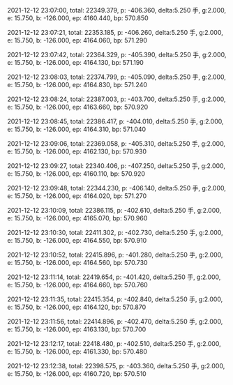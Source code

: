 2021-12-12 23:07:00, total: 22349.379, p: -406.360, delta:5.250 手, g:2.000, e: 15.750, b: -126.000, ep: 4160.440, bp: 570.850

2021-12-12 23:07:21, total: 22353.185, p: -406.260, delta:5.250 手, g:2.000, e: 15.750, b: -126.000, ep: 4164.060, bp: 571.290

2021-12-12 23:07:42, total: 22364.329, p: -405.390, delta:5.250 手, g:2.000, e: 15.750, b: -126.000, ep: 4164.130, bp: 571.190

2021-12-12 23:08:03, total: 22374.799, p: -405.090, delta:5.250 手, g:2.000, e: 15.750, b: -126.000, ep: 4164.830, bp: 571.240

2021-12-12 23:08:24, total: 22387.003, p: -403.700, delta:5.250 手, g:2.000, e: 15.750, b: -126.000, ep: 4163.660, bp: 570.920

2021-12-12 23:08:45, total: 22386.417, p: -404.010, delta:5.250 手, g:2.000, e: 15.750, b: -126.000, ep: 4164.310, bp: 571.040

2021-12-12 23:09:06, total: 22369.058, p: -405.310, delta:5.250 手, g:2.000, e: 15.750, b: -126.000, ep: 4162.130, bp: 570.930

2021-12-12 23:09:27, total: 22340.406, p: -407.250, delta:5.250 手, g:2.000, e: 15.750, b: -126.000, ep: 4160.110, bp: 570.920

2021-12-12 23:09:48, total: 22344.230, p: -406.140, delta:5.250 手, g:2.000, e: 15.750, b: -126.000, ep: 4164.020, bp: 571.270

2021-12-12 23:10:09, total: 22386.115, p: -402.610, delta:5.250 手, g:2.000, e: 15.750, b: -126.000, ep: 4165.070, bp: 570.960

2021-12-12 23:10:30, total: 22411.302, p: -402.730, delta:5.250 手, g:2.000, e: 15.750, b: -126.000, ep: 4164.550, bp: 570.910

2021-12-12 23:10:52, total: 22415.896, p: -401.280, delta:5.250 手, g:2.000, e: 15.750, b: -126.000, ep: 4164.560, bp: 570.730

2021-12-12 23:11:14, total: 22419.654, p: -401.420, delta:5.250 手, g:2.000, e: 15.750, b: -126.000, ep: 4164.660, bp: 570.760

2021-12-12 23:11:35, total: 22415.354, p: -402.840, delta:5.250 手, g:2.000, e: 15.750, b: -126.000, ep: 4164.120, bp: 570.870

2021-12-12 23:11:56, total: 22414.896, p: -402.470, delta:5.250 手, g:2.000, e: 15.750, b: -126.000, ep: 4163.130, bp: 570.700

2021-12-12 23:12:17, total: 22418.480, p: -402.510, delta:5.250 手, g:2.000, e: 15.750, b: -126.000, ep: 4161.330, bp: 570.480

2021-12-12 23:12:38, total: 22398.575, p: -403.360, delta:5.250 手, g:2.000, e: 15.750, b: -126.000, ep: 4160.720, bp: 570.510